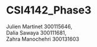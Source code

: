 # CSI4142_Phase3
Julien Martinet 300115646,<br />
Dalia Sawaya 300111681,<br />
Zahra Manochehri 300131603<br />
